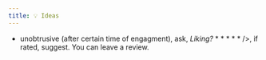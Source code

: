 ```yaml
---
title: 💡 Ideas
---
```


- unobtrusive (after certain time of engagment), ask, _Liking?_ \* \* \* \* \*
  />, if rated, suggest. You can leave a review.
